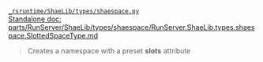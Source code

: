 [`_rsruntime/ShaeLib/types/shaespace.py`](/_rsruntime/ShaeLib/types/shaespace.py "Source")  
[Standalone doc: parts/RunServer/ShaeLib/types/shaespace/RunServer.ShaeLib.types.shaespace.SlottedSpaceType.md](RunServer.ShaeLib.types.shaespace.SlottedSpaceType)  
> Creates a namespace with a preset __slots__ attribute